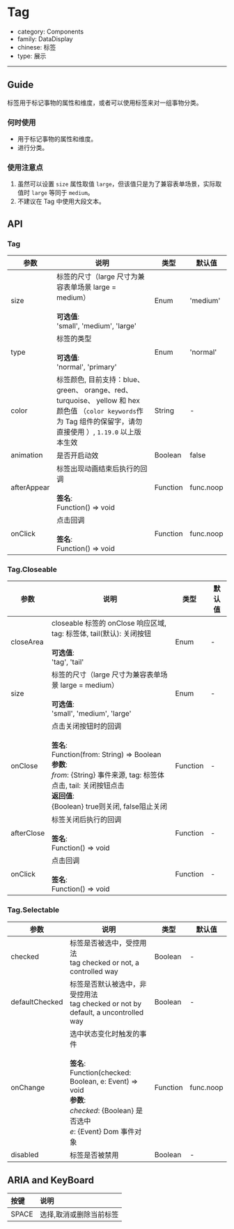 # Tag

-   category: Components
-   family: DataDisplay
-   chinese: 标签
-   type: 展示

---

## Guide

标签用于标记事物的属性和维度，或者可以使用标签来对一组事物分类。

### 何时使用

-   用于标记事物的属性和维度。
-   进行分类。

### 使用注意点

1.  虽然可以设置 `size` 属性取值 `large`，但该值只是为了兼容表单场景，实际取值时 `large` 等同于 `medium`。
2.  不建议在 Tag 中使用大段文本。

## API

### Tag

| 参数          | 说明                                                                                                                       | 类型       | 默认值       |
| ----------- | ------------------------------------------------------------------------------------------------------------------------ | -------- | --------- |
| size        | 标签的尺寸（large 尺寸为兼容表单场景 large = medium）<br><br>**可选值**:<br>'small', 'medium', 'large'                                      | Enum     | 'medium'  |
| type        | 标签的类型<br><br>**可选值**:<br>'normal', 'primary'                                                                             | Enum     | 'normal'  |
| color       | 标签颜色, 目前支持：blue、 green、 orange、red、 turquoise、 yellow 和 hex 颜色值 （`color keywords`作为 Tag 组件的保留字，请勿直接使用 ）, `1.19.0` 以上版本生效 | String   | -         |
| animation   | 是否开启动效                                                                                                                   | Boolean  | false     |
| afterAppear | 标签出现动画结束后执行的回调<br><br>**签名**:<br>Function() => void                                                                      | Function | func.noop |
| onClick     | 点击回调<br><br>**签名**:<br>Function() => void                                                                                | Function | func.noop |

### Tag.Closeable

| 参数         | 说明                                                                                                                                                                           | 类型       | 默认值 |
| ---------- | ---------------------------------------------------------------------------------------------------------------------------------------------------------------------------- | -------- | --- |
| closeArea  | closeable 标签的 onClose 响应区域, tag: 标签体, tail(默认): 关闭按钮<br><br>**可选值**:<br>'tag', 'tail'                                                                                        | Enum     | -   |
| size       | 标签的尺寸（large 尺寸为兼容表单场景 large = medium）<br><br>**可选值**:<br>'small', 'medium', 'large'                                                                                          | Enum     | -   |
| onClose    | 点击关闭按钮时的回调<br><br>**签名**:<br>Function(from: String) => Boolean<br>**参数**:<br>_from_: {String} 事件来源, tag: 标签体点击, tail: 关闭按钮点击<br>**返回值**:<br>{Boolean} true则关闭, false阻止关闭<br> | Function | -   |
| afterClose | 标签关闭后执行的回调<br><br>**签名**:<br>Function() => void                                                                                                                              | Function | -   |
| onClick    | 点击回调<br><br>**签名**:<br>Function() => void                                                                                                                                    | Function | -   |

### Tag.Selectable

| 参数             | 说明                                                                                                                                           | 类型       | 默认值       |
| -------------- | -------------------------------------------------------------------------------------------------------------------------------------------- | -------- | --------- |
| checked        | 标签是否被选中，受控用法<br>tag checked or not, a controlled way                                                                                         | Boolean  | -         |
| defaultChecked | 标签是否默认被选中，非受控用法<br>tag checked or not by default, a uncontrolled way                                                                         | Boolean  | -         |
| onChange       | 选中状态变化时触发的事件<br><br>**签名**:<br>Function(checked: Boolean, e: Event) => void<br>**参数**:<br>_checked_: {Boolean} 是否选中<br>_e_: {Event} Dom 事件对象 | Function | func.noop |
| disabled       | 标签是否被禁用                                                                                                                                      | Boolean  | -         |

## ARIA and KeyBoard

| 按键    | 说明           |
| :---- | :----------- |
| SPACE | 选择,取消或删除当前标签 |
